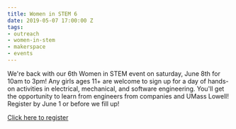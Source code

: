 ```yaml
---
title: Women in STEM 6
date: 2019-05-07 17:00:00 Z
tags:
- outreach
- women-in-stem
- makerspace
- events
---
```


We're back with our 6th Women in STEM event on saturday, June 8th for 10am to 3pm! Any girls ages 11+ are welcome to sign up for a day of hands-on activities in electrical, mechanical, and software engineering. You'll get the opportunity to learn from engineers from companies and UMass Lowell! Register by June 1 or before we fill up!

[Click here to register](https://docs.google.com/forms/d/1nFz--pnSOxbuCLWFT2WQXR0woQ8k7T_Rjkh7tjKGWYQ/edit) 

